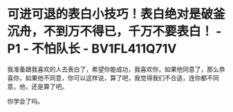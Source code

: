 # 可进可退的表白小技巧！表白绝对是破釜沉舟，不到万不得已，千万不要表白！ - P1 - 不怕队长 - BV1FL411Q71V

我准备跟我喜欢的人去表白了，希望你能成功，我喜欢你，如果他同意了，那么恭喜你，如果他不同意，你可以这样说，算了吧，我觉得我们不合适，连你都不同意，他，还是算了吧。

你学会了吗。